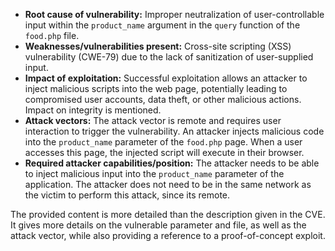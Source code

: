 - **Root cause of vulnerability:** Improper neutralization of user-controllable input within the `product_name` argument in the `query` function of the `food.php` file.
- **Weaknesses/vulnerabilities present:** Cross-site scripting (XSS) vulnerability (CWE-79) due to the lack of sanitization of user-supplied input.
- **Impact of exploitation:** Successful exploitation allows an attacker to inject malicious scripts into the web page, potentially leading to compromised user accounts, data theft, or other malicious actions. Impact on integrity is mentioned.
- **Attack vectors:** The attack vector is remote and requires user interaction to trigger the vulnerability. An attacker injects malicious code into the `product_name` parameter of the `food.php` page. When a user accesses this page, the injected script will execute in their browser.
- **Required attacker capabilities/position:** The attacker needs to be able to inject malicious input into the `product_name` parameter of the application. The attacker does not need to be in the same network as the victim to perform this attack, since its remote.

The provided content is more detailed than the description given in the CVE. It gives more details on the vulnerable parameter and file, as well as the attack vector, while also providing a reference to a proof-of-concept exploit.